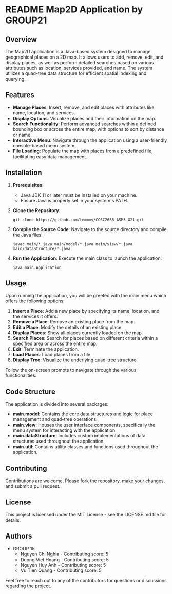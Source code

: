 # README Map2D Application by GROUP21 

## Overview
The Map2D application is a Java-based system designed to manage geographical places on a 2D map. It allows users to add, remove, edit, and display places, as well as perform detailed searches based on various attributes such as location, services provided, and name. The system utilizes a quad-tree data structure for efficient spatial indexing and querying.

## Features
- **Manage Places**: Insert, remove, and edit places with attributes like name, location, and services.
- **Display Options**: Visualize places and their information on the map.
- **Search Functionality**: Perform advanced searches within a defined bounding box or across the entire map, with options to sort by distance or name.
- **Interactive Menu**: Navigate through the application using a user-friendly console-based menu system.
- **File Loading**: Populate the map with places from a predefined file, facilitating easy data management.

## Installation
1. **Prerequisites**:
    - Java JDK 11 or later must be installed on your machine.
    - Ensure Java is properly set in your system's PATH.

2. **Clone the Repository**:
   ```
   git clone https://github.com/temmmy/COSC2658_ASM3_G21.git
   ```

3. **Compile the Source Code**:
   Navigate to the source directory and compile the Java files:
   ```
   javac main/*.java main/model/*.java main/view/*.java main/dataStructure/*.java
   ```

4. **Run the Application**:
   Execute the main class to launch the application:
   ```
   java main.Application
   ```

## Usage
Upon running the application, you will be greeted with the main menu which offers the following options:

1. **Insert a Place**: Add a new place by specifying its name, location, and the services it offers.
2. **Remove a Place**: Remove an existing place from the map.
3. **Edit a Place**: Modify the details of an existing place.
4. **Display Places**: Show all places currently loaded on the map.
5. **Search Places**: Search for places based on different criteria within a specified area or across the entire map.
6. **Exit**: Terminate the application.
7. **Load Places**: Load places from a file.
8. **Display Tree**: Visualize the underlying quad-tree structure.

Follow the on-screen prompts to navigate through the various functionalities.

## Code Structure
The application is divided into several packages:
- **main.model**: Contains the core data structures and logic for place management and quad-tree operations.
- **main.view**: Houses the user interface components, specifically the menu system for interacting with the application.
- **main.dataStructure**: Includes custom implementations of data structures used throughout the application.
- **main.util**: Contains utility classes and functions used throughout the application.

## Contributing
Contributions are welcome. Please fork the repository, make your changes, and submit a pull request.

## License
This project is licensed under the MIT License - see the LICENSE.md file for details.

## Authors
- GROUP 15
    - Nguyen Chi Nghia - Contributing score: 5
    - Duong Viet Hoang - Contributing score: 5
    - Nguyen Huy Anh - Contributing score: 5
    - Vu Tien Quang - Contributing score: 5

Feel free to reach out to any of the contributors for questions or discussions regarding the project.

